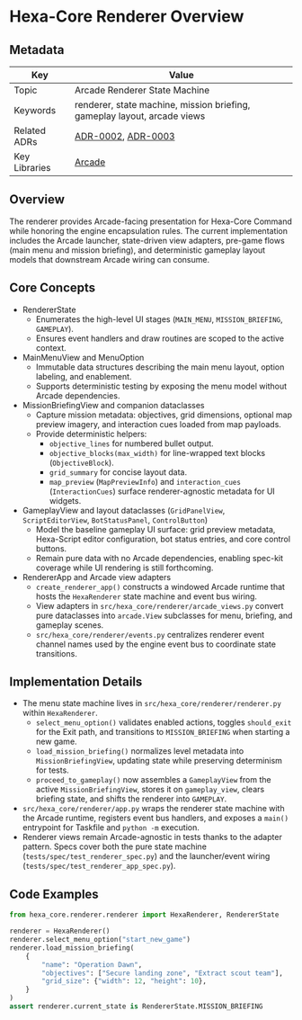 # Hexa-Core Renderer Overview

## Metadata

| Key | Value |
| --- | --- |
| Topic | Arcade Renderer State Machine |
| Keywords | renderer, state machine, mission briefing, gameplay layout, arcade views |
| Related ADRs | [ADR-0002](./decisions/0002-implement-ecs-pattern.md), [ADR-0003](./decisions/0003-implement-event-bus.md) |
| Key Libraries | [Arcade](https://api.arcade.academy/en/latest/) |

## Overview

The renderer provides Arcade-facing presentation for Hexa-Core Command while honoring the engine
encapsulation rules. The current implementation includes the Arcade launcher, state-driven view
adapters, pre-game flows (main menu and mission briefing), and deterministic gameplay layout models
that downstream Arcade wiring can consume.

## Core Concepts

- RendererState
  - Enumerates the high-level UI stages (`MAIN_MENU`, `MISSION_BRIEFING`, `GAMEPLAY`).
  - Ensures event handlers and draw routines are scoped to the active context.
- MainMenuView and MenuOption
  - Immutable data structures describing the main menu layout, option labeling, and enablement.
  - Supports deterministic testing by exposing the menu model without Arcade dependencies.
- MissionBriefingView and companion dataclasses
  - Capture mission metadata: objectives, grid dimensions, optional map preview imagery, and
    interaction cues loaded from map payloads.
  - Provide deterministic helpers:
    - `objective_lines` for numbered bullet output.
    - `objective_blocks(max_width)` for line-wrapped text blocks (`ObjectiveBlock`).
    - `grid_summary` for concise layout data.
    - `map_preview` (`MapPreviewInfo`) and `interaction_cues` (`InteractionCues`) surface
      renderer-agnostic metadata for UI widgets.
- GameplayView and layout dataclasses (`GridPanelView`, `ScriptEditorView`, `BotStatusPanel`,
  `ControlButton`)
  - Model the baseline gameplay UI surface: grid preview metadata, Hexa-Script editor
    configuration, bot status entries, and core control buttons.
  - Remain pure data with no Arcade dependencies, enabling spec-kit coverage while UI rendering is
    still forthcoming.
- RendererApp and Arcade view adapters
  - `create_renderer_app()` constructs a windowed Arcade runtime that hosts the `HexaRenderer`
    state machine and event bus wiring.
  - View adapters in `src/hexa_core/renderer/arcade_views.py` convert pure dataclasses into
    `arcade.View` subclasses for menu, briefing, and gameplay scenes.
  - `src/hexa_core/renderer/events.py` centralizes renderer event channel names used by the
    engine event bus to coordinate state transitions.

## Implementation Details

- The menu state machine lives in `src/hexa_core/renderer/renderer.py` within `HexaRenderer`.
  - `select_menu_option()` validates enabled actions, toggles `should_exit` for the Exit path, and
    transitions to `MISSION_BRIEFING` when starting a new game.
  - `load_mission_briefing()` normalizes level metadata into `MissionBriefingView`, updating state
    while preserving determinism for tests.
  - `proceed_to_gameplay()` now assembles a `GameplayView` from the active `MissionBriefingView`,
    stores it on `gameplay_view`, clears briefing state, and shifts the renderer into `GAMEPLAY`.
- `src/hexa_core/renderer/app.py` wraps the renderer state machine with the Arcade runtime,
  registers event bus handlers, and exposes a `main()` entrypoint for Taskfile and `python -m`
  execution.
- Renderer views remain Arcade-agnostic in tests thanks to the adapter pattern. Specs cover
  both the pure state machine (`tests/spec/test_renderer_spec.py`) and the launcher/event wiring
  (`tests/spec/test_renderer_app_spec.py`).

## Code Examples

```python
from hexa_core.renderer.renderer import HexaRenderer, RendererState

renderer = HexaRenderer()
renderer.select_menu_option("start_new_game")
renderer.load_mission_briefing(
    {
        "name": "Operation Dawn",
        "objectives": ["Secure landing zone", "Extract scout team"],
        "grid_size": {"width": 12, "height": 10},
    }
)
assert renderer.current_state is RendererState.MISSION_BRIEFING
```
